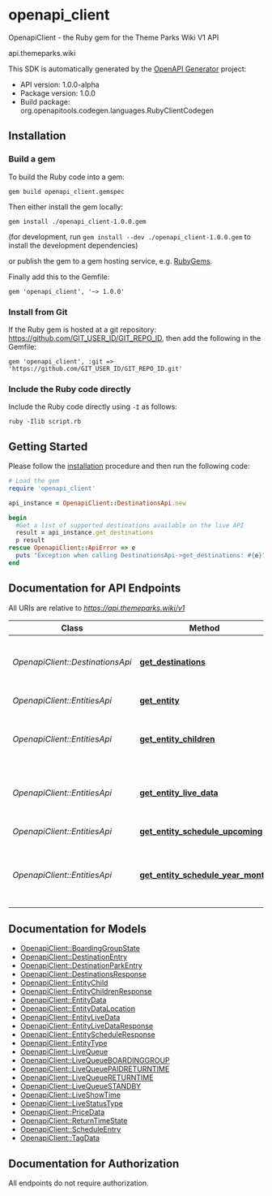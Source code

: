 # openapi_client

OpenapiClient - the Ruby gem for the Theme Parks Wiki V1 API

api.themeparks.wiki

This SDK is automatically generated by the [OpenAPI Generator](https://openapi-generator.tech) project:

- API version: 1.0.0-alpha
- Package version: 1.0.0
- Build package: org.openapitools.codegen.languages.RubyClientCodegen

## Installation

### Build a gem

To build the Ruby code into a gem:

```shell
gem build openapi_client.gemspec
```

Then either install the gem locally:

```shell
gem install ./openapi_client-1.0.0.gem
```

(for development, run `gem install --dev ./openapi_client-1.0.0.gem` to install the development dependencies)

or publish the gem to a gem hosting service, e.g. [RubyGems](https://rubygems.org/).

Finally add this to the Gemfile:

    gem 'openapi_client', '~> 1.0.0'

### Install from Git

If the Ruby gem is hosted at a git repository: https://github.com/GIT_USER_ID/GIT_REPO_ID, then add the following in the Gemfile:

    gem 'openapi_client', :git => 'https://github.com/GIT_USER_ID/GIT_REPO_ID.git'

### Include the Ruby code directly

Include the Ruby code directly using `-I` as follows:

```shell
ruby -Ilib script.rb
```

## Getting Started

Please follow the [installation](#installation) procedure and then run the following code:

```ruby
# Load the gem
require 'openapi_client'

api_instance = OpenapiClient::DestinationsApi.new

begin
  #Get a list of supported destinations available on the live API
  result = api_instance.get_destinations
  p result
rescue OpenapiClient::ApiError => e
  puts "Exception when calling DestinationsApi->get_destinations: #{e}"
end

```

## Documentation for API Endpoints

All URIs are relative to *https://api.themeparks.wiki/v1*

Class | Method | HTTP request | Description
------------ | ------------- | ------------- | -------------
*OpenapiClient::DestinationsApi* | [**get_destinations**](docs/DestinationsApi.md#get_destinations) | **GET** /destinations | Get a list of supported destinations available on the live API
*OpenapiClient::EntitiesApi* | [**get_entity**](docs/EntitiesApi.md#get_entity) | **GET** /entity/{entityID} | Get entity document
*OpenapiClient::EntitiesApi* | [**get_entity_children**](docs/EntitiesApi.md#get_entity_children) | **GET** /entity/{entityID}/children | Get all children for a given entity document
*OpenapiClient::EntitiesApi* | [**get_entity_live_data**](docs/EntitiesApi.md#get_entity_live_data) | **GET** /entity/{entityID}/live | Get live data for this entity and any child entities
*OpenapiClient::EntitiesApi* | [**get_entity_schedule_upcoming**](docs/EntitiesApi.md#get_entity_schedule_upcoming) | **GET** /entity/{entityID}/schedule | Get entity schedule
*OpenapiClient::EntitiesApi* | [**get_entity_schedule_year_month**](docs/EntitiesApi.md#get_entity_schedule_year_month) | **GET** /entity/{entityID}/schedule/{year}/{month} | Get entity schedule for a specific month and year


## Documentation for Models

 - [OpenapiClient::BoardingGroupState](docs/BoardingGroupState.md)
 - [OpenapiClient::DestinationEntry](docs/DestinationEntry.md)
 - [OpenapiClient::DestinationParkEntry](docs/DestinationParkEntry.md)
 - [OpenapiClient::DestinationsResponse](docs/DestinationsResponse.md)
 - [OpenapiClient::EntityChild](docs/EntityChild.md)
 - [OpenapiClient::EntityChildrenResponse](docs/EntityChildrenResponse.md)
 - [OpenapiClient::EntityData](docs/EntityData.md)
 - [OpenapiClient::EntityDataLocation](docs/EntityDataLocation.md)
 - [OpenapiClient::EntityLiveData](docs/EntityLiveData.md)
 - [OpenapiClient::EntityLiveDataResponse](docs/EntityLiveDataResponse.md)
 - [OpenapiClient::EntityScheduleResponse](docs/EntityScheduleResponse.md)
 - [OpenapiClient::EntityType](docs/EntityType.md)
 - [OpenapiClient::LiveQueue](docs/LiveQueue.md)
 - [OpenapiClient::LiveQueueBOARDINGGROUP](docs/LiveQueueBOARDINGGROUP.md)
 - [OpenapiClient::LiveQueuePAIDRETURNTIME](docs/LiveQueuePAIDRETURNTIME.md)
 - [OpenapiClient::LiveQueueRETURNTIME](docs/LiveQueueRETURNTIME.md)
 - [OpenapiClient::LiveQueueSTANDBY](docs/LiveQueueSTANDBY.md)
 - [OpenapiClient::LiveShowTime](docs/LiveShowTime.md)
 - [OpenapiClient::LiveStatusType](docs/LiveStatusType.md)
 - [OpenapiClient::PriceData](docs/PriceData.md)
 - [OpenapiClient::ReturnTimeState](docs/ReturnTimeState.md)
 - [OpenapiClient::ScheduleEntry](docs/ScheduleEntry.md)
 - [OpenapiClient::TagData](docs/TagData.md)


## Documentation for Authorization

 All endpoints do not require authorization.


